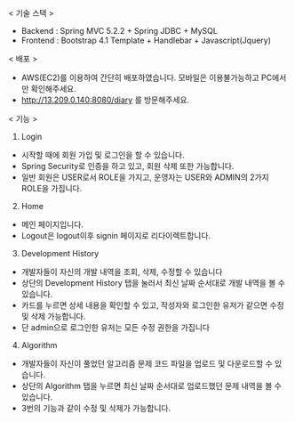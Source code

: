 < 기술 스택 >
- Backend : Spring MVC 5.2.2 + Spring JDBC + MySQL
- Frontend : Bootstrap 4.1 Template + Handlebar + Javascript(Jquery)

< 배포 >
- AWS(EC2)를 이용하여 간단히 배포하였습니다. 모바일은 이용불가능하고 PC에서만 확인해주세요.
- http://13.209.0.140:8080/diary 를 방문해주세요.

< 기능 >
1. Login
- 시작할 때에 회원 가입 및 로그인을 할 수 있습니다.
- Spring Security로 인증을 하고 있고, 회원 삭제 또한 가능합니다.
- 일반 회원은 USER로서 ROLE을 가지고, 운영자는 USER와 ADMIN의 2가지 ROLE을 가집니다.

2. Home
- 메인 페이지입니다.
- Logout은 logout이후 signin 페이지로 리다이렉트합니다.

3. Development History
- 개발자들이 자신의 개발 내역을 조회, 삭제, 수정할 수 있습니다
- 상단의 Development History 탭을 눌러서 최신 날짜 순서대로 개발 내역을 볼 수 있습니다.
- 카드를 누르면 상세 내용을 확인할 수 있고, 작성자와 로그인한 유저가 같으면 수정 및 삭제 가능합니다.
- 단 admin으로 로그인한 유저는 모든 수정 권한을 가집니다

4. Algorithm
- 개발자들이 자신이 풀었던 알고리즘 문제 코드 파일을 업로드 및 다운로드할 수 있습니다.
- 상단의 Algorithm 탭을 누르면 최신 날짜 순서대로 업로드했던 문제 내역을 볼 수 있습니다.
- 3번의 기능과 같이 수정 및 삭제가 가능합니다.

